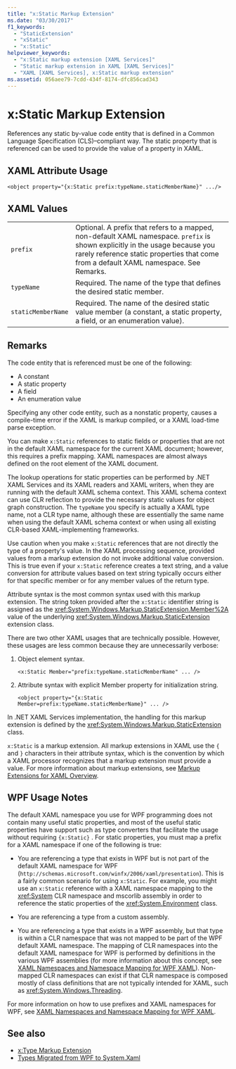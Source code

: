 ```yaml
---
title: "x:Static Markup Extension"
ms.date: "03/30/2017"
f1_keywords: 
  - "StaticExtension"
  - "xStatic"
  - "x:Static"
helpviewer_keywords: 
  - "x:Static markup extension [XAML Services]"
  - "Static markup extension in XAML [XAML Services]"
  - "XAML [XAML Services], x:Static markup extension"
ms.assetid: 056aee79-7cdd-434f-8174-dfc856cad343
---
```

# x:Static Markup Extension

References any static by-value code entity that is defined in a Common Language Specification (CLS)–compliant way. The static property that is referenced can be used to provide the value of a property in XAML.

## XAML Attribute Usage

```xaml
<object property="{x:Static prefix:typeName.staticMemberName}" .../>
```

## XAML Values

| | |
|-|-|
|`prefix`|Optional. A prefix that refers to a mapped, non-default XAML namespace. `prefix` is shown explicitly in the usage because you rarely reference static properties that come from a default XAML namespace. See Remarks.|
|`typeName`|Required. The name of the type that defines the desired static member.|
|`staticMemberName`|Required. The name of the desired static value member (a constant, a static property, a field, or an enumeration value).|

## Remarks

The code entity that is referenced must be one of the following:

- A constant
- A static property
- A field
- An enumeration value

Specifying any other code entity, such as a nonstatic property, causes a compile-time error if the XAML is markup compiled, or a XAML load-time parse exception.

You can make `x:Static` references to static fields or properties that are not in the default XAML namespace for the current XAML document; however, this requires a prefix mapping. XAML namespaces are almost always defined on the root element of the XAML document.

The lookup operations for static properties can be performed by .NET XAML Services and its XAML readers and XAML writers, when they are running with the default XAML schema context. This XAML schema context can use CLR reflection to provide the necessary static values for object graph construction. The `typeName` you specify is actually a XAML type name, not a CLR type name, although these are essentially the same name when using the default XAML schema context or when using all existing CLR-based XAML-implementing frameworks.

Use caution when you make `x:Static` references that are not directly the type of a property's value. In the XAML processing sequence, provided values from a markup extension do not invoke additional value conversion. This is true even if your `x:Static` reference creates a text string, and a value conversion for attribute values based on text string typically occurs either for that specific member or for any member values of the return type.

Attribute syntax is the most common syntax used with this markup extension. The string token provided after the `x:Static` identifier string is assigned as the <xref:System.Windows.Markup.StaticExtension.Member%2A> value of the underlying <xref:System.Windows.Markup.StaticExtension> extension class.

There are two other XAML usages that are technically possible. However, these usages are less common because they are unnecessarily verbose:

01. Object element syntax.

    ```xaml
    <x:Static Member="prefix:typeName.staticMemberName" ... />
    ```

02. Attribute syntax with explicit Member property for initialization string.

    ```xaml
    <object property="{x:Static Member=prefix:typeName.staticMemberName}" ... />
    ```

In .NET XAML Services implementation, the handling for this markup extension is defined by the <xref:System.Windows.Markup.StaticExtension> class.

`x:Static` is a markup extension. All markup extensions in XAML use the `{` and `}` characters in their attribute syntax, which is the convention by which a XAML processor recognizes that a markup extension must provide a value. For more information about markup extensions, see [Markup Extensions for XAML Overview](markup-extensions-overview.md).

## WPF Usage Notes

The default XAML namespace you use for WPF programming does not contain many useful static properties, and most of the useful static properties have support such as type converters that facilitate the usage without requiring `{x:Static}` . For static properties, you must map a prefix for a XAML namespace if one of the following is true:

- You are referencing a type that exists in WPF but is not part of the default XAML namespace for WPF (`http://schemas.microsoft.com/winfx/2006/xaml/presentation`). This is a fairly common scenario for using `x:Static`. For example, you might use an `x:Static` reference with a XAML namespace mapping to the <xref:System> CLR namespace and mscorlib assembly in order to reference the static properties of the <xref:System.Environment> class.

- You are referencing a type from a custom assembly.

- You are referencing a type that exists in a WPF assembly, but that type is within a CLR namespace that was not mapped to be part of the WPF default XAML namespace. The mapping of CLR namespaces into the default XAML namespace for WPF is performed by definitions in the various WPF assemblies (for more information about this concept, see [XAML Namespaces and Namespace Mapping for WPF XAML](../framework/wpf/advanced/xaml-namespaces-and-namespace-mapping-for-wpf-xaml.md)). Non-mapped CLR namespaces can exist if that CLR namespace is composed mostly of class definitions that are not typically intended for XAML, such as <xref:System.Windows.Threading>.

For more information on how to use prefixes and XAML namespaces for WPF, see [XAML Namespaces and Namespace Mapping for WPF XAML](../framework/wpf/advanced/xaml-namespaces-and-namespace-mapping-for-wpf-xaml.md).

## See also

- [x:Type Markup Extension](xtype-markup-extension.md)
- [Types Migrated from WPF to System.Xaml](../framework/wpf/advanced/types-migrated-from-wpf-to-system.md)
